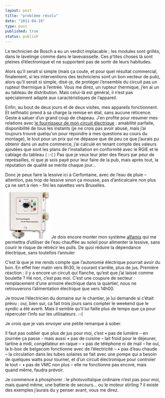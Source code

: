 ```yaml
---
layout: post
title: "problème résolu"
date: "2011-04-19"
type: post
published: true
status: publish
---
```


Le technicien de Bosch a eu un verdict implacable ; les modules sont grillés, dans le lavelinge comme dans le lavevaisselle. Ces p’tites choses là sont pleines d’électronique et ne supportent pas de sortir de leurs habitudes.

Alors qu’il serait si simple (mais ça coute, et pour quel résultat commercial, finalement, si les interventions des techniciens sont un bon vecteur de pub), alors qu’il serait si simple, disé-je, de protéger l’ensemble du circuit pas un rupteur thermique à l’entrée. Vous me direz, un rupteur thermique, j’en ai un au tableau de distribution. Mais celui-là est général, il n’est pas spécialement adapté aux caractéristiques de l’appareil.

Enfin, au bout de deux jours et de deux visites, mes appareils fonctionnent. Et selfmatic prend à sa charge la remise en état, sans aucune réticence. Geste à saluer d’un grand coup de chapeau. J’en profite pour résumer mes relations avec [le fournisseur de mon circuit électrique](http://www.selfmatic.be/index.php?pageID=1&moduleID=&prodID=&prodPtrID=) : amabilité parfaite, disponibilité de tous les instants (je ne crois pas avoir abusé, mais j’ai toujours trouvé quelqu’un pour répondre à mes questions au cours du montage), le tout pour un prix qui ne dépasse que de peu ce que j’aurais pu obtenir dans un autre commerce, j’ai calculé en tenant compte des valeurs ajoutées que sont les plans de l’installation en conformité avec le RGIE et le cablage du tableau ( :-( ) Pas que je veux leur jeter des fleurs par peur de représailles, ni que je sois payé pour leur faire de la pub, mais après tout, la réputation de qualité se mérite chaque jour…

Donc je peux faire la lessive ici à Cerfontaine, avec de l’eau de pluie – attention, pas trop de lessive sinon ça mousse, pas d’anticalcaire non plus ça ne sert à rien – fini les navettes vers Bruxelles.

[![](/images/2011/04/alfa-mix-150x150.jpg "alfa-mix")](/images/2011/04/alfa-mix.jpg)Je dois encore monter mon système [alfamix](http://www.consolar.be/Francais/Alfa_mix/alfa_mix.html) qui me permettra d’utiliser de l’eau chauffée au soleil pour alimenter la lessive, sans courir le risque de rétrécir les pulls. De quoi réduire la dépendance électrique, sans toutefois l’annuler

C’est là que je me rends compte que l’autonomie électrique pourrait avoir du bon. En effet hier matin vers 8h30, le courant s’arrête, plus de jus. Première réaction : il y a encore un circuit qui flanche, qu’est que j’ai laissé comme boulette ? Hé non, c’est pas moi. C’est une coupure de secteur : remplacement d’une armoire électrique dans la quartier, nous ne retrouverons l’alimentation électrique que vers 14h00.

Je trouve l’électricien du domaine sur le chantier, je lui demande si c’était prévu : oui, bien sur, ca fait trois jours sans compter le weekend que le syndic a été averti. Mais il semble qu’il lui faille plus de temps que ça pour répercuter l’info sur les utilisateurs. :-(

Je crois que je vais envoyer une petite remarque à sober.

Il faut pas oublier que plus de jus pour moi, c’est • pas de lumière – en journée ça passe - mais aussi • pas de cuisine – lait froid pour le déjeuner, tartine à midi, congélateur en raque – • pas de téléphone ni de mail – he oui, la b-box de belgacom fonctionne avec de l’électricité – • pas d’eau chaude – la circulation dans les tubes solaires se fait avec une pompe qui a besoin de quelques watts pour tourner, et d’un circuit électronique pour controler le tout – • pas de VMC non plus – elle ne fonctionne pas encore, mais quand même, faudra prévoir.

Je commence à phosphorer : le photovoltaïque ordinaire n’est pas pour moi, mais quand même, une batterie de secours… ou le moteur stirling ? il existe des exemples j’aurais du y penser avant, vous me direz.
